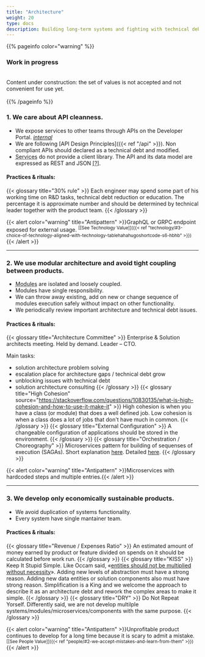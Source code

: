 ```yaml
---
title: "Architecture"
weight: 20
type: docs
description: Building long-term systems and fighting with technical debt.
---
```


{{% pageinfo color="warning" %}}
<h3>Work in progress</h3><br />
Content under construction: the set of values is not accepted and not convenient for use yet. <br /><br />
{{% /pageinfo %}}

### 1. We care about API cleanness.

* We expose services to other teams through APIs on the Developer Portal. *[<i class="fa fa-lock"></i> internal ](https://devportal-apim.apps.lmru.tech/)*
* We are following [API Design Principles]({{< ref "/api" >}}). Non compliant APIs should declared as a technical debt and modified.
* <abbr data-toggle="tooltip" title="Service is an application, but not all applications are services. For example, a frontend is not a service.">Services</abbr> do not provide a client library. The API and its data model are expressed as REST and JSON <abbr  data-toggle="tooltip" title="Shared internal dependencies lead to a large-scale complexity over time.">[?]</abbr>.

#### Practices & rituals: 
{{< glossary title="30% rule" >}}
Each engineer may spend some part of his working time on R&D tasks, technical debt reduction or education. 
The percentage it is approximate number and should be determined by technical leader together with the product team.
{{< /glossary >}}

{{< alert color="warning" title="Antipattern" >}}GraphQL or GRPC endpoint exposed for external usage. <sup>[[See Technology Value]]({{< ref "technology/#3-choice-of-technology-aligned-with-technology-tablehahahugoshortcode-s6-hbhb" >}})</sup>{{< /alert >}}

---

### 2. We use modular architecture and avoid tight coupling between products.

* <abbr data-toggle="tooltip" title="When we are talking about “Modular” or “Microservices” architecture it means set of architecture patterns.">Modules</abbr> are isolated and loosely coupled.
* Modules have single responsibility. 
* We can throw away existing, add on new or change sequence of modules execution safely without impact on other functionality.
* We periodically review important architecture and technical debt issues. 

#### Practices & rituals: 
{{< glossary title="Architecture Committee" >}}
Enterprise & Solution architects meeting. Held by demand. Leader – CTO.

Main tasks: 
* solution architecture problem solving
* escalation place for architecture gaps / technical debt grow
* unblocking issues with technical debt
* solution architecture consulting
{{< /glossary >}}
{{< glossary title="High Cohesion" source="https://stackoverflow.com/questions/10830135/what-is-high-cohesion-and-how-to-use-it-make-it" >}}
High cohesion is when you have a class (or module) that does a well defined job. Low cohesion is when a class does a lot of jobs that don't have much in common.
{{< /glossary >}}
{{< glossary title="External Configuration" >}}
A changeable configuration of applications should be stored in the environment.
{{< /glossary >}}
{{< glossary title="Orchestration / Choreography" >}}
Microservices pattern for building of sequenses of execution (SAGAs). Short explanation [here](https://medium.com/ingeniouslysimple/choreography-vs-orchestration-a6f21cfaccae). Detailed [here](https://microservices.io/patterns/data/saga.html).
{{< /glossary >}}

{{< alert color="warning" title="Antipattern" >}}Microservices with hardcoded steps and multiple entries.{{< /alert >}}

---

### 3. We develop only economically sustainable products.

* We avoid duplication of systems functionality.
* Every system have single mantainer team.

#### Practices & rituals: 
{{< glossary title="Revenue / Expenses Ratio" >}}
An estimated amount of money earned by product or feature divided on spends on it should be calculated before work run.
{{< /glossary >}}
{{< glossary title="KISS" >}}
Keep It Stupid Simple. Like Occam said, «[entities should not be multiplied without necessity](https://en.wikipedia.org/wiki/Occam%27s_razor)». Adding new levels of abstraction must have a strong reason. Adding new data entities or solution components also must have strong reason. Simplification is a King and we welcome the approach to describe it as an architecture debt and rework the complex areas to make it simple.
{{< /glossary >}}
{{< glossary title="DRY" >}}
Do Not Repeat Yorself. Differently said, we are not develop multilple systems/modules/microservices/components with the same purpose.
{{< /glossary >}}

{{< alert color="warning" title="Antipattern" >}}Unprofitable product continues to develop for a long time because it is scary to admit a mistake. <sup>[[See People Value]]({{< ref "people/#2-we-accept-mistakes-and-learn-from-them" >}})</sup>{{< /alert >}}
